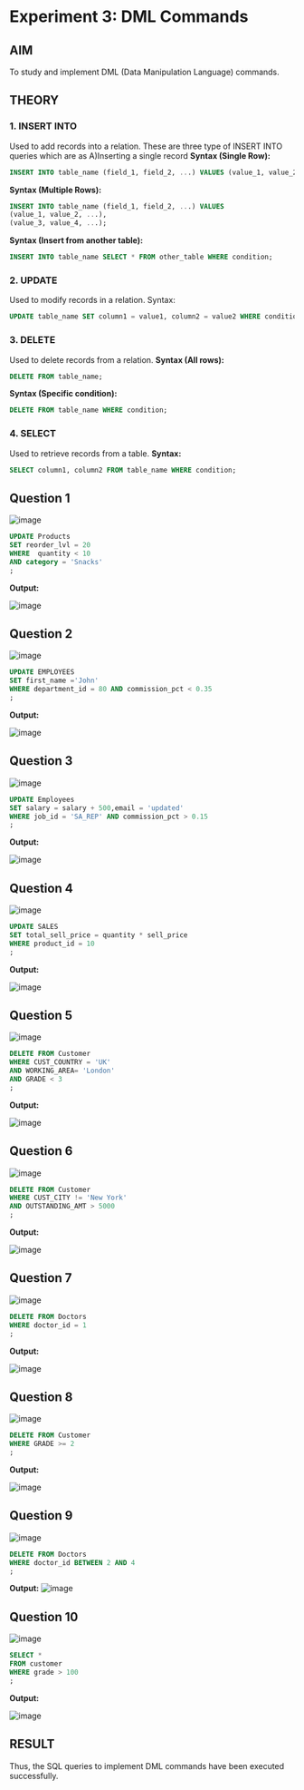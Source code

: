 # Experiment 3: DML Commands

## AIM
To study and implement DML (Data Manipulation Language) commands.

## THEORY

### 1. INSERT INTO
Used to add records into a relation.
These are three type of INSERT INTO queries which are as
A)Inserting a single record
**Syntax (Single Row):**
```sql
INSERT INTO table_name (field_1, field_2, ...) VALUES (value_1, value_2, ...);
```
**Syntax (Multiple Rows):**
```sql
INSERT INTO table_name (field_1, field_2, ...) VALUES
(value_1, value_2, ...),
(value_3, value_4, ...);
```
**Syntax (Insert from another table):**
```sql
INSERT INTO table_name SELECT * FROM other_table WHERE condition;
```
### 2. UPDATE
Used to modify records in a relation.
Syntax:
```sql
UPDATE table_name SET column1 = value1, column2 = value2 WHERE condition;
```
### 3. DELETE
Used to delete records from a relation.
**Syntax (All rows):**
```sql
DELETE FROM table_name;
```
**Syntax (Specific condition):**
```sql
DELETE FROM table_name WHERE condition;
```
### 4. SELECT
Used to retrieve records from a table.
**Syntax:**
```sql
SELECT column1, column2 FROM table_name WHERE condition;
```
**Question 1**
--
![image](https://github.com/user-attachments/assets/1d0270c9-2ca3-4e76-9c51-86b28587a59a)


```sql
UPDATE Products
SET reorder_lvl = 20
WHERE  quantity < 10
AND category = 'Snacks'
;
```

**Output:**

![image](https://github.com/user-attachments/assets/08ce4519-dd09-4899-bd36-b512e9ceac04)


**Question 2**
---
![image](https://github.com/user-attachments/assets/ccfc44dd-7ae5-46ff-8919-a9ee3febacf1)


```sql
UPDATE EMPLOYEES
SET first_name ='John'
WHERE department_id = 80 AND commission_pct < 0.35
;
```

**Output:**

![image](https://github.com/user-attachments/assets/38f205a8-b569-4fe7-8845-a5d1598e837a)


**Question 3**
---
![image](https://github.com/user-attachments/assets/8d9bc76d-8c00-4038-b7b9-23bbc0461a47)


```sql
UPDATE Employees
SET salary = salary + 500,email = 'updated'
WHERE job_id = 'SA_REP' AND commission_pct > 0.15
;
```

**Output:**

![image](https://github.com/user-attachments/assets/165c6ad8-1136-4acd-b91a-a0002a1fdb32)


**Question 4**
---
![image](https://github.com/user-attachments/assets/a4e23c14-5d09-4b5e-918b-066dc41d773a)


```sql
UPDATE SALES
SET total_sell_price = quantity * sell_price
WHERE product_id = 10
;
```

**Output:**

![image](https://github.com/user-attachments/assets/c9322814-75ab-4e04-b279-5d5755afe0b9)


**Question 5**
---
![image](https://github.com/user-attachments/assets/2115c1f5-02fa-45ce-86b7-c466f771f295)


```sql
DELETE FROM Customer
WHERE CUST_COUNTRY = 'UK'
AND WORKING_AREA= 'London'
AND GRADE < 3
;
```

**Output:**

![image](https://github.com/user-attachments/assets/1ce619fd-ab47-41b8-b0af-4455d8d817ef)


**Question 6**
---
![image](https://github.com/user-attachments/assets/ddde4c17-3d83-4228-ba44-2df5bfd01f66)


```sql
DELETE FROM Customer
WHERE CUST_CITY != 'New York'
AND OUTSTANDING_AMT > 5000
;
```

**Output:**

![image](https://github.com/user-attachments/assets/99c85b2d-c7d3-40f0-821f-08c71bd8faa8)


**Question 7**
---
![image](https://github.com/user-attachments/assets/a914d1bb-9fa0-4b56-bfe5-3890cef81cce)


```sql
DELETE FROM Doctors
WHERE doctor_id = 1
;
```

**Output:**

![image](https://github.com/user-attachments/assets/f7064aae-3e53-4d51-a190-0ba24d7cc793)


**Question 8**
---
![image](https://github.com/user-attachments/assets/fbaf3f7d-1d61-4228-a6b3-d46f5cf0c56a)


```sql
DELETE FROM Customer
WHERE GRADE >= 2
;
```

**Output:**

![image](https://github.com/user-attachments/assets/0bed664a-79ab-47b8-a2b2-6105cd9dc9d2)


**Question 9**
---
![image](https://github.com/user-attachments/assets/63e51ec0-0b2c-4232-a349-3b74e728f76a)


```sql
DELETE FROM Doctors
WHERE doctor_id BETWEEN 2 AND 4
;
```

**Output:**
![image](https://github.com/user-attachments/assets/118daed3-9465-4c6f-aa42-3ce0bebbd97b)


**Question 10**
---
![image](https://github.com/user-attachments/assets/625fd260-7f51-4b8b-9f6a-40768cda4802)


```sql
SELECT *
FROM customer
WHERE grade > 100
;
```

**Output:**

![image](https://github.com/user-attachments/assets/2cbee4e0-bcd8-4825-b8a7-882f67e27a7f)


## RESULT
Thus, the SQL queries to implement DML commands have been executed successfully.
